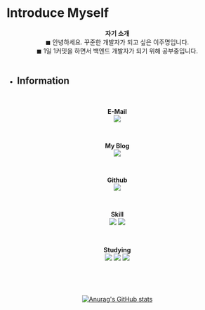 # Introduce Myself

<p align="center" style="font-size:30>
    <Strong>Introduction
    </Strong>
</p>

<!--자기소개-->
<p align="center">
    <Strong>자기 소개</Strong><br>
    ◼ 안녕하세요. 꾸준한 개발자가 되고 싶은 이주명입니다.<br>
    ◼ 1일 1커밋을 하면서 백엔드 개발자가 되기 위해 공부중입니다.
<br><br>
    
* ## Information
<br>

<!--이메일-->
<p align="center">
    <Strong>E-Mail</Strong><br>
    <img src="https://img.shields.io/badge/gzzjk159@gmail.com-EA4335?style=flat-square&logo=Gmail&logoColor=white"></a>
</p>
<br>

<!--블로그-->
<p align="center">
    <Strong>My Blog</Strong><br>
    <a href="https://velog.io/@gzzjk159" target="_blank"><img src="https://img.shields.io/badge/Velog-20C997?style=for-the-badge&logo=Velog&logoColor=white"/></a>
</p>
<br>

<!--깃허브-->
<p align="center">
    <Strong>Github</Strong><br>
    <a href="https://github.com/gzzjk159" target="_blank"><img src="https://img.shields.io/badge/Github-181717?style=for-the-badge&logo=Github&logoColor=white"></a></p>
<br>

<!--Skill-->
<p align="center" display="inline-block">
  <Strong>Skill</Strong><br>
  <img src="https://img.shields.io/badge/java-007396?style=for-the-badge&logo=java&logoColor=white">
  <img src="https://img.shields.io/badge/Git-F05032?style=for-the-badge&logo=Git&logoColor=white">
</p><br>

<!--Studying-->
<p align="center" display="inline-block">
  <Strong>Studying</Strong><br>
  <img src="https://img.shields.io/badge/Git-F05032?style=for-the-badge&logo=Git&logoColor=white">
  <img src="https://img.shields.io/badge/Spring-6DB33F?style=for-the-badge&logo=Spring&logoColor=white">
  <img src="https://img.shields.io/badge/SpringBoot-6DB33F?style=for-the-badge&logo=SpringBoot&logoColor=white">
</p><br>

&emsp;
&nbsp;
<div align=center>
  
[![Anurag's GitHub stats](https://github-readme-stats.vercel.app/api?username=gzzjk159)](https://github.com/gzzjk159/github-readme-stats)
